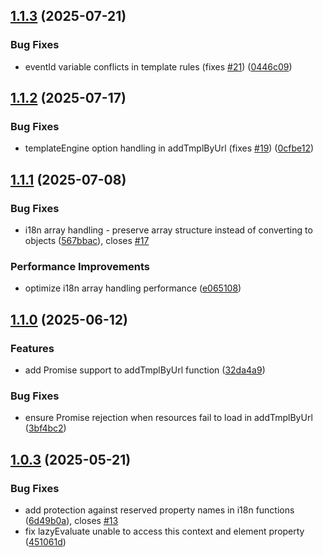 ## [1.1.3](https://github.com/kurukona/compomint/compare/v1.1.2...v1.1.3) (2025-07-21)

### Bug Fixes

* eventId variable conflicts in template rules (fixes [#21](https://github.com/kurukona/compomint/issues/21)) ([0446c09](https://github.com/kurukona/compomint/commit/0446c096124e0f367f6ded26da0e37b33dfe8f2f))

## [1.1.2](https://github.com/kurukona/compomint/compare/v1.1.1...v1.1.2) (2025-07-17)

### Bug Fixes

* templateEngine option handling in addTmplByUrl (fixes [#19](https://github.com/kurukona/compomint/issues/19)) ([0cfbe12](https://github.com/kurukona/compomint/commit/0cfbe126d5d866e0b9adec19f41341daa9ca3f2f))

## [1.1.1](https://github.com/kurukona/compomint/compare/v1.1.0...v1.1.1) (2025-07-08)

### Bug Fixes

* i18n array handling - preserve array structure instead of converting to objects ([567bbac](https://github.com/kurukona/compomint/commit/567bbac7e85bc4ce45d7da2aeab349b3f3ee339d)), closes [#17](https://github.com/kurukona/compomint/issues/17)

### Performance Improvements

* optimize i18n array handling performance ([e065108](https://github.com/kurukona/compomint/commit/e0651087ba89c41291c513790393f6db0242e5de))

## [1.1.0](https://github.com/kurukona/compomint/compare/v1.0.3...v1.1.0) (2025-06-12)

### Features

* add Promise support to addTmplByUrl function ([32da4a9](https://github.com/kurukona/compomint/commit/32da4a9b57db52b5b229133811a505c34afbb7b6))

### Bug Fixes

* ensure Promise rejection when resources fail to load in addTmplByUrl ([3bf4bc2](https://github.com/kurukona/compomint/commit/3bf4bc25adc6f9a0230f718540cfa894acc3cd32))

## [1.0.3](https://github.com/kurukona/compomint/compare/v1.0.2...v1.0.3) (2025-05-21)

### Bug Fixes

* add protection against reserved property names in i18n functions ([6d49b0a](https://github.com/kurukona/compomint/commit/6d49b0aab5e74b57875ebf48e7eccc15c6cf3f03)), closes [#13](https://github.com/kurukona/compomint/issues/13)
* fix lazyEvaluate unable to access this context and element property ([451061d](https://github.com/kurukona/compomint/commit/451061d6ae3cf408d242a252c3aaedb9901eda27))
